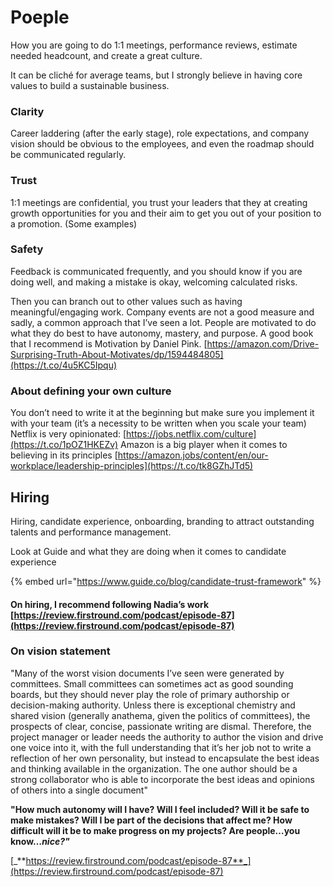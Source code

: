 # Poeple

How you are going to do 1:1 meetings, performance reviews, estimate needed headcount, and create a great culture.

It can be cliché for average teams, but I strongly believe in having core values to build a sustainable business.&#x20;

### &#x20;Clarity

Career laddering (after the early stage), role expectations, and company vision should be obvious to the employees, and even the roadmap should be communicated regularly.

### Trust

1:1 meetings are confidential, you trust your leaders that they at creating growth opportunities for you and their aim to get you out of your position to a promotion. (Some examples)

### Safety&#x20;

Feedback is communicated frequently, and you should know if you are doing well, and making a mistake is okay, welcoming calculated risks.



Then you can branch out to other values such as having meaningful/engaging work. Company events are not a good measure and sadly, a common approach that I’ve seen a lot. People are motivated to do what they do best to have autonomy, mastery, and purpose. A good book that I recommend is Motivation by Daniel Pink. [https://amazon.com/Drive-Surprising-Truth-About-Motivates/dp/1594484805](https://t.co/4u5KC5Ipqu)

### About defining your own culture

You don’t need to write it at the beginning but make sure you implement it with your team (it’s a necessity to be written when you scale your team) Netflix is very opinionated: [https://jobs.netflix.com/culture](https://t.co/1pOZ1HKEZv) Amazon is a big player when it comes to believing in its principles [https://amazon.jobs/content/en/our-workplace/leadership-principles](https://t.co/tk8GZhJTd5)



## Hiring

Hiring, candidate experience, onboarding, branding to attract outstanding talents and performance management.

Look at Guide and what they are doing when it comes to candidate experience

{% embed url="https://www.guide.co/blog/candidate-trust-framework" %}

#### On hiring, I recommend following Nadia’s work[ ](https://t.co/wkJg1dJvIt)[https://review.firstround.com/podcast/episode-87](https://review.firstround.com/podcast/episode-87)



### On vision statement

"Many of the worst vision documents I’ve seen were generated by committees. Small committees can sometimes act as good sounding boards, but they should never play the role of primary authorship or decision-making authority. Unless there is exceptional chemistry and shared vision (generally anathema, given the politics of committees), the prospects of clear, concise, passionate writing are dismal. Therefore, the project manager or leader needs the authority to author the vision and drive one voice into it, with the full understanding that it’s her job not to write a reflection of her own personality, but instead to encapsulate the best ideas and thinking available in the organization. The one author should be a strong collaborator who is able to incorporate the best ideas and opinions of others into a single document"

**"How much autonomy will I have? Will I feel included? Will it be safe to make mistakes? Will I be part of the decisions that affect me? How difficult will it be to make progress on my projects? Are people…you know…**_**nice?"**_

[_**https://review.firstround.com/podcast/episode-87**_](https://review.firstround.com/podcast/episode-87)

